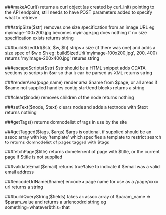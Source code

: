 ###makeACurl()
returns a curl object (as created by curl_init) pointing to the API endpoint, still needs to have POST parameters added to specify what to retrieve

###stripSize($str)
removes one size specification from an image URL eg myimage-100x200.jpg becomes myimage.jpg
does nothing if no size specification exists
returns string

###buildSizedUrl($str, $w, $h)
strips a size (if there was one) and adds a size spec of $w x $h
eg: buildSizedUrl('myimage-100x200.jpg', 200, 400) returns 'myimage-200x400.jpg'
returns string

###escapeScripts($str)
$str should be a HTML snippet
adds CDATA sections to scripts in $str so that it can be parsed as XML
returns string

###renderArea($page,$name)
render area $name from $page, or all areas if $name not supplied
handles contig start/end blocks
returns a string

###clear($node)
removes children of the node
returns nothing

###setText($node, $text)
clears node and adds a textnode with $text
returns nothing

###getTags()
returns domnodelist of tags in use by the site

###getTagged($tags, $args)
$args is optional, if supplied should be an assoc array with key 'template' which specifies a template to restrict search to
returns domnodelist of pages tagged with $tags

###fetchPage($title)
returns domelement of page with $title, or the current page if $title is not supplied

###validateEmail($email)
returns true/false to indicate if $email was a valid email address

###encodeUrlName($name)
encode a page name for use as a /page/xxxx url
returns a string

###buildQueryString($fields)
takes an assoc array of $param_name => $param_value and returns a urlencoded
string eg something=whatever&this=that
